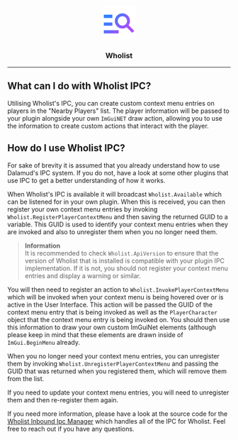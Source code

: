 <div align="center">

<img src="../.assets/Icons/icon.png" alt="Wholist Logo" width="15%">

### Wholist

</div>

---

## What can I do with Wholist IPC?

Utilising Wholist's IPC, you can create custom context menu entries on players in the "Nearby Players" list. The player
information will be passed to your plugin alongside your own `ImGuiNET` draw action, allowing you to use the information
to create custom actions that interact with the player.

## How do I use Wholist IPC?

For sake of brevity it is assumed that you already understand how to use Dalamud's IPC system. If you do not, have a
look at some other plugins that use IPC to get a better understanding of how it works.

When Wholist's IPC is available it will broadcast `Wholist.Available` which can be listened for in your own plugin. When
this is received, you can then register your own context menu entries by invoking `Wholist.RegisterPlayerContextMenu`
and then saving the returned GUID to a variable. This GUID is used to identify your context menu entries when they are
invoked and also to unregister them when you no longer need them.

> **Information**   
> It is recommended to check `Wholist.ApiVersion` to ensure that the version of Wholist that is installed is compatible
> with your plugin IPC implementation. If it is not, you should not register your context menu entries and display a
> warning or similar.

You will then need to register an action to `Wholist.InvokePlayerContextMenu` which will be invoked when your context
menu is being hovered over or is active in the User Interface. This action will be passed the GUID of the context menu
entry that is being invoked as well as the `PlayerCharacter` object that the context menu entry is being invoked on. You
should then use this information to draw your own custom ImGuiNet elements (although please keep in mind that these
elements are drawn inside of `ImGui.BeginMenu` already.

When you no longer need your context menu entries, you can unregister them by
invoking `Wholist.UnregisterPlayerContextMenu` and passing the GUID that was returned when you registered them, which
will remove them from the list.

If you need to update your context menu entries, you will need to unregister them and then re-register them again.

If you need more information, please have a look at the source code for
the [Wholist Inbound Ipc Manager](./IntegrationHandling/InboundIpcManager.cs) which handles all of the IPC for Wholist.
Feel free to reach out if you have any questions.
